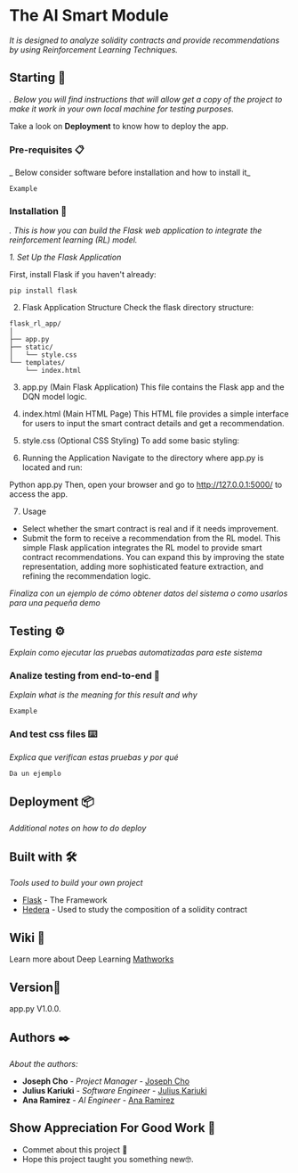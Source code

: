 # The AI Smart Module 

_It is designed to analyze solidity contracts and provide recommendations by using Reinforcement Learning Techniques._

## Starting 🚀

_. Below you will find instructions that will allow get a copy of the project to make it work in your own local machine for testing purposes._

Take a look on **Deployment** to know how to deploy the app.


### Pre-requisites 📋

_ Below consider software before installation and how to install it_

```
Example
```

### Installation 🔧

_.  This is how you can build the Flask web application to integrate the reinforcement learning (RL) model._



_1. Set Up the Flask Application_

First, install Flask if you haven't already:

```
pip install flask
```


2. Flask Application Structure
Check the flask directory structure:

```
flask_rl_app/
│
├── app.py
├── static/
│   └── style.css
└── templates/
    └── index.html
```

3. app.py (Main Flask Application)
This file  contains the Flask app and the DQN model logic.

4. index.html (Main HTML Page)
This HTML file provides a simple interface for users to input the smart contract details and get a recommendation.

5. style.css (Optional CSS Styling)
To add some basic styling:

6. Running the Application
Navigate to the directory where app.py is located and run:

Python app.py
Then, open your browser and go to http://127.0.0.1:5000/ to access the app.

7. Usage
* Select whether the smart contract is real and if it needs improvement.
* Submit the form to receive a recommendation from the RL model.
This simple Flask application integrates the RL model to provide smart contract recommendations. You can expand this by improving the state representation, adding more sophisticated feature extraction, and refining the recommendation logic.

_Finaliza con un ejemplo de cómo obtener datos del sistema o como usarlos para una pequeña demo_

## Testing ⚙️

_Explain como ejecutar las pruebas automatizadas para este sistema_

### Analize  testing from end-to-end 🔩

_Explain what is the meaning for this result and why_

```
Example
```

### And test css files ⌨️

_Explica que verifican estas pruebas y por qué_

```
Da un ejemplo
```

## Deployment 📦

_Additional notes on how to do  deploy_

## Built with 🛠️

_Tools used to build your own project_

* [Flask](https://flask.palletsprojects.com/en/3.0.x/) - The Framework
* [Hedera](https://hedera.com/learning/smart-contracts/smart-contract-security#:~:text=Smart%20contract%20security%20refers%20to,or%20interacting%20with%20smart%20contracts) - Used to study the composition of a solidity contract


## Wiki 📖

Learn more about Deep Learning [Mathworks](https://www.mathworks.com/discovery/deep-learning.html)

## Version📌

app.py V1.0.0.

## Authors ✒️
_About the authors:_

* **Joseph Cho** - *Project Manager* - [Joseph Cho](Joseph-hackathon)
* **Julius Kariuki** - *Software Engineer* - [Julius Kariuki](Julius-Ky)
* **Ana Ramirez** - *AI Engineer* - [Ana Ramirez](Ana1Pau)

## Show Appreciation For Good Work 🎁

* Commet about this project 📢
* Hope this project taught you something new🤓.


